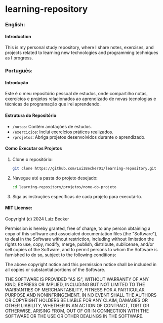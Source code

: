 # learning-repository

### English:
#### Introduction
This is my personal study repository, where I share notes, exercises, and projects related to learning new technologies and programming techniques as I progress.

### Português:
#### Introdução
Este é o meu repositório pessoal de estudos, onde compartilho notas, exercícios e projetos relacionados ao aprendizado de novas tecnologias e técnicas de programação que irei aprendendo.
#### Estrutura do Repositório

- `/notas`: Contém anotações de estudos.
- `/exercicios`: Inclui exercícios práticos realizados.
- `/projetos`: Abriga projetos desenvolvidos durante o aprendizado.

#### Como Executar os Projetos

1. Clone o repositório:
   ```bash
   git clone https://github.com/LuizBecker01/learning-repository.git
2. Navegue até a pasta do projeto desejado:
   ```bash
   cd learning-repository/projetos/nome-do-projeto
3. Siga as instruções específicas de cada projeto para executá-lo.

#### MIT License:

Copyright (c) 2024 Luiz Becker

Permission is hereby granted, free of charge, to any person obtaining a copy
of this software and associated documentation files (the "Software"), to deal
in the Software without restriction, including without limitation the rights
to use, copy, modify, merge, publish, distribute, sublicense, and/or sell
copies of the Software, and to permit persons to whom the Software is
furnished to do so, subject to the following conditions:

The above copyright notice and this permission notice shall be included in all
copies or substantial portions of the Software.

THE SOFTWARE IS PROVIDED "AS IS", WITHOUT WARRANTY OF ANY KIND, EXPRESS OR
IMPLIED, INCLUDING BUT NOT LIMITED TO THE WARRANTIES OF MERCHANTABILITY,
FITNESS FOR A PARTICULAR PURPOSE AND NONINFRINGEMENT. IN NO EVENT SHALL THE
AUTHORS OR COPYRIGHT HOLDERS BE LIABLE FOR ANY CLAIM, DAMAGES OR OTHER
LIABILITY, WHETHER IN AN ACTION OF CONTRACT, TORT OR OTHERWISE, ARISING FROM,
OUT OF OR IN CONNECTION WITH THE SOFTWARE OR THE USE OR OTHER DEALINGS IN THE
SOFTWARE.
